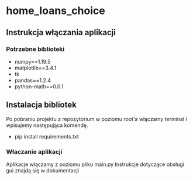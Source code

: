 # home_loans_choice

## Instrukcja włączania aplikacji 
### Potrzebne biblioteki
- numpy==1.19.5
- matplotlib==3.4.1
- tk
- pandas==1.2.4
- python-math==0.0.1

## Instalacja bibliotek
Po pobraniu projektu z repozytorium w poziomu root'a włączamy terminal
i wpisujemy następująca komendę.
- pip install requirements.txt

### Właczanie aplikacji
Aplikacje włączamy z poziomu pliku main.py
Instrukcje dotyczące obsługi gui znajdą się w dokumentacji

